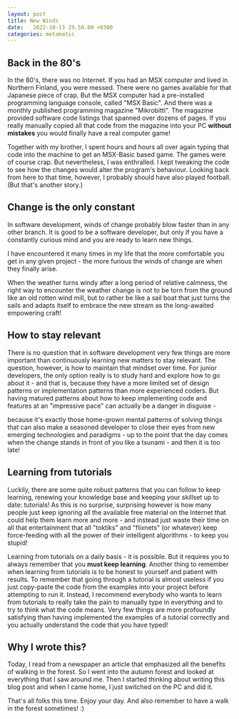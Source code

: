```yaml
---
layout: post
title: New Winds
date:   2022-10-13 19.50.00 +0300
categories: metamatic
---
```


## Back in the 80's

In the 80's, there was no Internet. If you had an MSX computer and lived
in Northern Finland, you were messed. There were no games available for that
Japanese piece of crap. But the MSX computer had a pre-installed programming
language console, called "MSX Basic". And there was a monthly published
programming magazine "Mikrobitti". The magazine provided software code listings that
spanned over dozens of pages. If you really manually copied all that code from 
the magazine into your PC **without mistakes** you would finally have a real 
computer game!

Together with my brother, I spent hours and hours all over again typing that code 
into the machine to get an MSX-Basic based game. The games were of course crap. 
But nevertheless, I was enthralled. I kept tweaking the code to see how the changes
would alter the program's behaviour.  Looking back from here to that time, however, 
I probably should have also played football. (But that's another story.)

## Change is the only constant

In software development, winds of change probably blow faster than
in any other branch. It is good to be a software developer, but only if 
you have a constantly curious mind and you are ready to learn new things.

I have encountered it many times in my life that the more comfortable
you get in any given project - the more furious the winds of change are
when they finally arise.

When the weather turns windy after a long period of relative calmness, 
the right way to encounter the weather change is not to be torn from the ground 
like an old rotten wind mill, but to rather be like a sail boat that just
turns the sails and adapts itself to embrace the new stream as the long-awaited empowering craft!

## How to stay relevant

There is no question that in software development very
few things are more important than continuously learning new matters 
to stay relevant. The question, however, is how to maintain that mindset 
over time. For junior developers, the only option really is to study hard and
explore how to go about it - and that is, because they have a more
limited set of design patterns or implementation patterns than more
experienced coders. But having matured patterns about how to keep implementing
code and features at an "impressive pace" can actually be a danger in disguise -

because it's exactly those home-grown mental patterns of solving things
that can also make a seasoned developer to close their eyes from new emerging technologies
and paradigms - up to the point that the day comes when the change stands in front of you
like a tsunami - and then it is too late! 

## Learning from tutorials

Luckily, there are some quite robust patterns that you can follow to
keep learning, renewing your knowledge base and keeping your skillset
up to date: tutorials! As this is no surprise, surprising however
is how many people just keep ignoring all the available free material
on the Internet that could help them learn more and more - and instead just
waste their time on all that entertainment that all "toktiks" and "flixnets"
(or whatever) keep force-feeding with all the power of their intelligent algorithms - to 
keep you stupid!

Learning from tutorials on a daily basis - it is possible. But it requires
you to always remember that you **must keep learning**. Another thing to remember
when learning from tutorials is to be honest to yourself and patient with
results. To remember that going through a tutorial is almost useless if you just copy-paste the code from the
examples into your project before attempting to run it. 
Instead, I recommend everybody who wants to learn from tutorials to really 
take the pain to manually type in everything and to try to think what the
code means. Very few things are more profoundly satisfying than having implemented
the examples of a tutorial correctly and you actually understand the
code that you have typed!

## Why I wrote this?

Today, I read from a newspaper an article that emphasized all the benefits 
of walking in the forest. So I went into the autumn forest and looked
at everything that I saw around me. Then I started thinking about writing this
blog post and when I came home, I just switched on the PC and did it.

That's all folks this time. Enjoy your day. And also remember to have a walk
in the forest sometimes! :)
